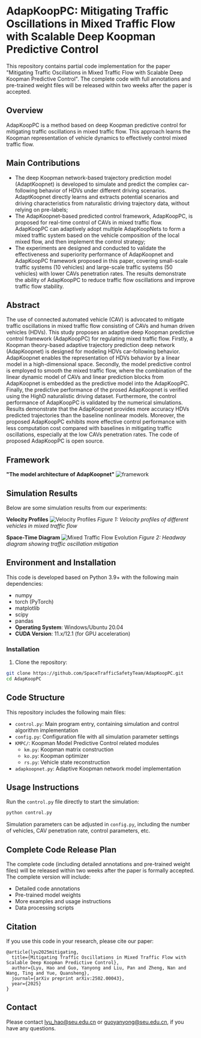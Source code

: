 #  AdapKoopPC: Mitigating Traffic Oscillations in Mixed Traffic Flow with Scalable Deep Koopman Predictive Control

This repository contains partial code implementation for the paper "Mitigating Traffic Oscillations in Mixed Traffic Flow with Scalable Deep Koopman Predictive Control". The complete code with full annotations and pre-trained weight files will be released within two weeks after the paper is accepted.

## Overview
AdapKoopPC is a method based on deep Koopman predictive control for mitigating traffic oscillations in mixed traffic flow. This approach learns the Koopman representation of vehicle dynamics to effectively control mixed traffic flow.

## Main Contributions

- The deep Koopman network-based trajectory prediction model (AdaptKoopnet) is developed to simulate and predict the complex car-following behavior of HDVs under different driving scenarios. AdaptKoopnet directly learns and extracts potential scenarios and driving characteristics from naturalistic driving trajectory data, without relying on pre-labels; 
- The AdapKoopnet-based predicted control framework, AdapKoopPC, is proposed for real-time control of CAVs in mixed traffic flow. AdapKoopPC can adaptively adopt multiple AdapKoopNets to form a mixed traffic system based on the vehicle composition of the local mixed flow, and then implement the control strategy;
- The experiments are designed and conducted to validate the effectiveness and superiority performance of AdapKoopnet and AdapKoopPC framework proposed in this paper, covering small-scale traffic systems (10 vehicles) and large-scale traffic systems (50 vehicles) with lower CAVs penetration rates. The results demonstrate the ability of AdapKoopPC to reduce traffic flow oscillations and improve traffic flow stability.

## Abstract

The use of connected automated vehicle (CAV) is advocated to mitigate traffic oscillations in mixed traffic flow consisting of CAVs and human driven vehicles (HDVs). This study proposes an adaptive deep Koopman predictive control framework (AdapKoopPC) for regulating mixed traffic flow. Firstly, a Koopman theory-based adaptive trajectory prediction deep network (AdapKoopnet) is designed for modeling HDVs car-following behavior. AdapKoopnet enables the representation of HDVs behavior by a linear model in a high-dimensional space. Secondly, the model predictive control is employed to smooth the mixed traffic flow, where the combination of the linear dynamic model of CAVs and linear prediction blocks from AdapKoopnet is embedded as the predictive model into the AdapKoopPC. Finally, the predictive performance of the prosed AdapKoopnet is verified using the HighD naturalistic driving dataset. Furthermore, the control performance of AdapKoopPC is validated by the numerical simulations. Results demonstrate that the AdapKoopnet provides more accuracy HDVs predicted trajectories than the baseline nonlinear models. Moreover, the proposed AdapKoopPC exhibits more effective control performance with less computation cost compared with baselines in mitigating traffic oscillations, especially at the low CAVs penetration rates. The code of proposed AdapKoopPC is open source.

## Framework

**"The model architecture of AdapKoopnet"**
![framework](./blob/main/AdapKoopnet.png)

## Simulation Results

Below are some simulation results from our experiments:

**Velocity Profiles**
![Velocity Profiles](./figures/velocity_profile.png)
*Figure 1: Velocity profiles of different vehicles in mixed traffic flow*

**Space-Time Diagram**
![Mixed Traffic Flow Evolution](./figures/Flow.png)
*Figure 2: Headway diagram showing traffic oscillation mitigation*

## Environment and Installation

This code is developed based on Python 3.9+ with the following main dependencies:
- numpy
- torch (PyTorch)
- matplotlib
- scipy
- pandas
- **Operating System**: Windows/Ubuntu 20.04
- **CUDA Version**: 11.x/12.1 (for GPU acceleration)

### Installation

1. Clone the repository:
```bash
git clone https://github.com/SpaceTrafficSafetyTeam/AdapKoopPC.git
cd AdapKoopPC
```

## Code Structure

This repository includes the following main files:

- `control.py`: Main program entry, containing simulation and control algorithm implementation
- `config.py`: Configuration file with all simulation parameter settings
- `KMPC/`: Koopman Model Predictive Control related modules
  - `km.py`: Koopman matrix construction
  - `ko.py`: Koopman optimizer
  - `rs.py`: Vehicle state reconstruction
- `adapkoopnet.py`: Adaptive Koopman network model implementation

## Usage Instructions

Run the `control.py` file directly to start the simulation:

```bash
python control.py
```

Simulation parameters can be adjusted in `config.py`, including the number of vehicles, CAV penetration rate, control parameters, etc.

## Complete Code Release Plan

The complete code (including detailed annotations and pre-trained weight files) will be released within two weeks after the paper is formally accepted. The complete version will include:

- Detailed code annotations
- Pre-trained model weights
- More examples and usage instructions
- Data processing scripts

## Citation

If you use this code in your research, please cite our paper:

```
@article{lyu2025mitigating,
  title={Mitigating Traffic Oscillations in Mixed Traffic Flow with Scalable Deep Koopman Predictive Control},
  author={Lyu, Hao and Guo, Yanyong and Liu, Pan and Zheng, Nan and Wang, Ting and Yue, Quansheng},
  journal={arXiv preprint arXiv:2502.00043},
  year={2025}
}
```
## Contact
Please contact lyu_hao@seu.edu.cn or guoyanyong@seu.edu.cn, if you have any questions.
